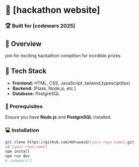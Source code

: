 # 🚀 [hackathon website]  

### 🏆 Built for [codewars 2025]  

## 📌 Overview  
join for exciting hackathon compition for incrdible prizes

## 🎨 Tech Stack  
- **Frontend:** HTML, CSS, JavaScript ,tailwind,typescipt(tsx) 
- **Backend:** [Flask, Node.js, etc.]  
- **Database:** PostgreSQL  



### 🔧 Prerequisites  
Ensure you have **Node.js** and **PostgreSQL** installed.  

### 💻 Installation  
```sh
git clone https://github.com/mdruwaid/[your-repo-name].git
cd [your-repo-name]
npm install
npm run dev
# codewars-2
